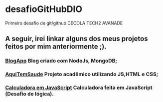 # desafioGitHubDIO
Primeiro desafio de git/github DECOLA TECH2 AVANADE

## A seguir, irei linkar alguns dos meus projetos feitos por mim anteriormente ;).

### [BlogApp](https://github.com/pedrinho81/blogApp)  Blog criado com NodeJs, MongoDB;
### [AquiTemSaude](https://github.com/pedrinho81/AquiTemSaude)   Projeto acadêmico utilizando JS,HTML e CSS;
### [Calculadora em JavaScript](https://github.com/pedrinho81/CalculatorJs)  Calculadora feita em JavaScript (Desafio de lógica).

